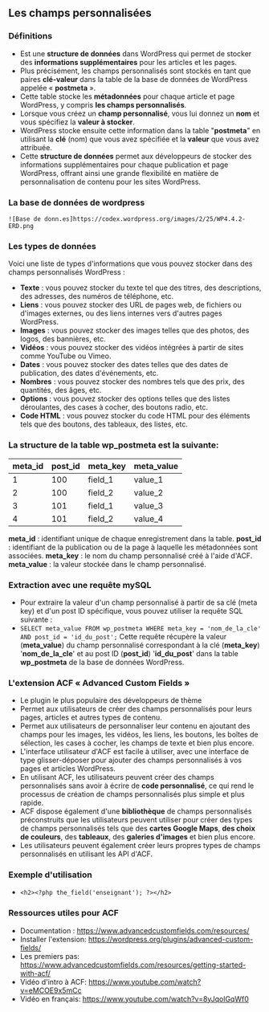 ## Les champs personnalisées

### Définitions

- Est une **structure de données** dans WordPress qui permet de stocker des **informations supplémentaires** pour les articles et les pages.
- Plus précisément, les champs personnalisés sont stockés en tant que paires **clé-valeur** dans la table de la base de données de WordPress appelée « **postmeta** ».
- Cette table stocke les **métadonnées** pour chaque article et page WordPress, y compris **les champs personnalisés**.
- Lorsque vous créez un **champ personnalisé**, vous lui donnez un **nom** et vous spécifiez la **valeur à stocker**.
- WordPress stocke ensuite cette information dans la table "**postmeta**" en utilisant la **clé** (nom) que vous avez spécifiée et la **valeur** que vous avez attribuée.
- Cette **structure de données** permet aux développeurs de stocker des informations supplémentaires pour chaque publication et page WordPress, offrant ainsi une grande flexibilité en matière de personnalisation de contenu pour les sites WordPress.


### La base de données de wordpress
	![Base de donn.es]https://codex.wordpress.org/images/2/25/WP4.4.2-ERD.png

### Les types de données

Voici une liste de types d'informations que vous pouvez stocker dans des champs personnalisés WordPress :

- **Texte** : vous pouvez stocker du texte tel que des titres, des descriptions, des adresses, des numéros de téléphone, etc.
- **Liens** : vous pouvez stocker des URL de pages web, de fichiers ou d'images externes, ou des liens internes vers d'autres pages WordPress.
- **Images** : vous pouvez stocker des images telles que des photos, des logos, des bannières, etc.
- **Vidéos** : vous pouvez stocker des vidéos intégrées à partir de sites comme YouTube ou Vimeo.
- **Dates** : vous pouvez stocker des dates telles que des dates de publication, des dates d'événements, etc.
- **Nombres** : vous pouvez stocker des nombres tels que des prix, des quantités, des âges, etc.
- **Options** : vous pouvez stocker des options telles que des listes déroulantes, des cases à cocher, des boutons radio, etc.
- **Code HTML** : vous pouvez stocker du code HTML pour des éléments tels que des boutons, des tableaux, des listes, etc.

### La structure de la table wp_postmeta est la suivante:

| meta_id | post_id | meta_key | meta_value |
| ------- | ------- | -------- | ---------- |
| 1       | 100     | field_1  | value_1    |
| 2       | 100     | field_2  | value_2    |
| 3       | 101     | field_1  | value_3    |
| 4       | 101     | field_2  | value_4    |

**meta_id** : identifiant unique de chaque enregistrement dans la table.
**post_id** : identifiant de la publication ou de la page à laquelle les métadonnées sont associées.
**meta_key** : le nom du champ personnalisé créé à l'aide d'ACF.
**meta_value** : la valeur stockée dans le champ personnalisé.

### Extraction avec une requête mySQL

- Pour extraire la valeur d'un champ personnalisé à partir de sa clé (meta key) et d'un post ID spécifique, vous pouvez utiliser la requête SQL suivante :
- `SELECT meta_value FROM wp_postmeta WHERE meta_key = 'nom_de_la_cle' AND post_id = 'id_du_post';`
  Cette requête récupère la valeur (**meta_value**) du champ personnalisé correspondant à la clé (**meta_key**) '**nom_de_la_cle**' et au post ID (**post_id**) '**id_du_post**' dans la table **wp_postmeta** de la base de données WordPress.

### L'extension ACF « Advanced Custom Fields »

- Le plugin le plus populaire des développeurs de thème
- Permet aux utilisateurs de créer des champs personnalisés pour leurs pages, articles et autres types de contenu.
- Permet aux utilisateurs de personnaliser leur contenu en ajoutant des champs pour les images, les vidéos, les liens, les boutons, les boîtes de sélection, les cases à cocher, les champs de texte et bien plus encore.
- L'interface utilisateur d'ACF est facile à utiliser, avec une interface de type glisser-déposer pour ajouter des champs personnalisés à vos pages et articles WordPress.
- En utilisant ACF, les utilisateurs peuvent créer des champs personnalisés sans avoir à écrire de **code personnalisé**, ce qui rend le processus de création de champs personnalisés plus simple et plus rapide.
- ACF dispose également d'une **bibliothèque** de champs personnalisés préconstruits que les utilisateurs peuvent utiliser pour créer des types de champs personnalisés tels que des **cartes Google Maps**, **des choix de couleurs**, des **tableaux**, des **galeries d'images** et bien plus encore.
- Les utilisateurs peuvent également créer leurs propres types de champs personnalisés en utilisant les API d'ACF.

### Exemple d'utilisation

- `<h2><?php the_field('enseignant'); ?></h2>`

### Ressources utiles pour ACF

- Documentation : https://www.advancedcustomfields.com/resources/
- Installer l'extension: https://wordpress.org/plugins/advanced-custom-fields/
- Les premiers pas: https://www.advancedcustomfields.com/resources/getting-started-with-acf/
- Vidéo d'intro à ACF: https://www.youtube.com/watch?v=eMCOE9x5mCc
- Vidéo en français: https://www.youtube.com/watch?v=8yJqolGqWf0
